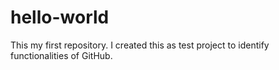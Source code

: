 # hello-world
This my first repository. I created this as test project to identify functionalities of GitHub.
